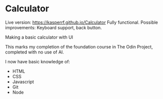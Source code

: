 # Calculator

Live version: https://kasperrf.github.io/Calculator
Fully functional. Possible improvements: Keyboard support, back button.

Making a basic calculator with UI

This marks my completion of the foundation course in The Odin Project, completed with no use of AI.

I now have basic knowledge of:
- HTML
- CSS
- Javascript
- Git
- Node
